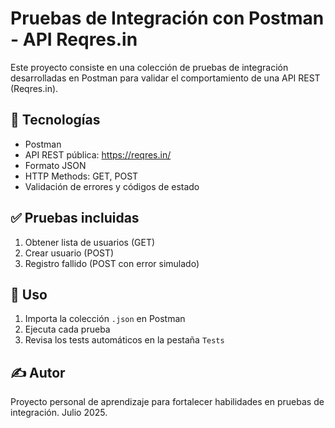 # Pruebas de Integración con Postman - API Reqres.in

Este proyecto consiste en una colección de pruebas de integración desarrolladas en Postman para validar el comportamiento de una API REST (Reqres.in). 

## 🔧 Tecnologías

- Postman
- API REST pública: https://reqres.in/
- Formato JSON
- HTTP Methods: GET, POST
- Validación de errores y códigos de estado

## ✅ Pruebas incluidas

1. Obtener lista de usuarios (GET)
2. Crear usuario (POST)
3. Registro fallido (POST con error simulado)

## 📂 Uso

1. Importa la colección `.json` en Postman
2. Ejecuta cada prueba
3. Revisa los tests automáticos en la pestaña `Tests`

## ✍️ Autor

Proyecto personal de aprendizaje para fortalecer habilidades en pruebas de integración. Julio 2025.
